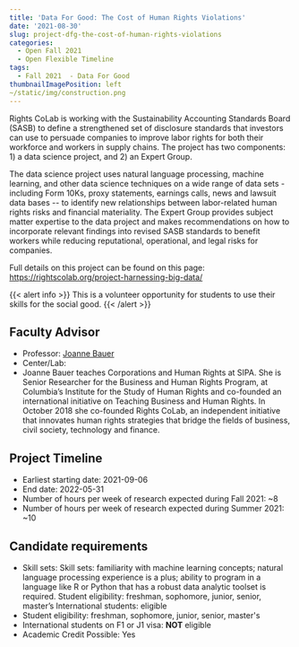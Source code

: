 ```yaml
---
title: 'Data For Good: The Cost of Human Rights Violations'
date: '2021-08-30'
slug: project-dfg-the-cost-of-human-rights-violations
categories:
  - Open Fall 2021 
  - Open Flexible Timeline
tags:
  - Fall 2021  - Data For Good
thumbnailImagePosition: left
~/static/img/construction.png
---
```

Rights CoLab is working with the Sustainability Accounting Standards Board (SASB) to define a strengthened set of disclosure standards that investors can use to persuade companies to improve labor rights for both their workforce and workers in supply chains. The project has two components: 1) a data science project, and 2) an Expert Group. 

<!--more-->


The data science project uses natural language processing, machine learning, and other data science techniques on a wide range of data sets - including Form 10Ks, proxy statements, earnings calls, news and lawsuit data bases -- to identify new relationships between labor-related human rights risks and financial materiality. The Expert Group provides subject matter expertise to the data project and makes recommendations on how to incorporate relevant findings into revised SASB standards to benefit workers while reducing reputational, operational, and legal risks for companies. 

Full details on this project can be found on this page: https://rightscolab.org/project-harnessing-big-data/

{{< alert info >}}
This is a volunteer opportunity for students to use their skills for the social good.
{{< /alert >}}

## Faculty Advisor
+ Professor: [Joanne Bauer](https://www.sipa.columbia.edu/faculty-research/faculty-directory/joanne-bauer)
+ Center/Lab: 
+ Joanne Bauer teaches Corporations and Human Rights at SIPA. She is Senior Researcher for the Business and Human Rights Program, at Columbia’s Institute for the Study of Human Rights and co-founded an international initiative on Teaching Business and Human Rights. In October 2018 she co-founded Rights CoLab, an independent initiative that innovates human rights strategies that bridge the fields of business, civil society, technology and finance.

## Project Timeline
+ Earliest starting date: 2021-09-06
+ End date: 2022-05-31
+ Number of hours per week of research expected during Fall 2021: ~8
+ Number of hours per week of research expected during Summer 2021: ~10

## Candidate requirements
+ Skill sets: 
  Skill sets: familiarity with machine learning concepts; natural language processing experience is a plus; ability to program in a language like R or Python that has a robust data analytic toolset is required.
  Student eligibility: freshman, sophomore, junior, senior, master’s
  International students: eligible
+ Student eligibility: freshman, sophomore, junior, senior, master's
+ International students on F1 or J1 visa: **NOT** eligible
+ Academic Credit Possible: Yes

